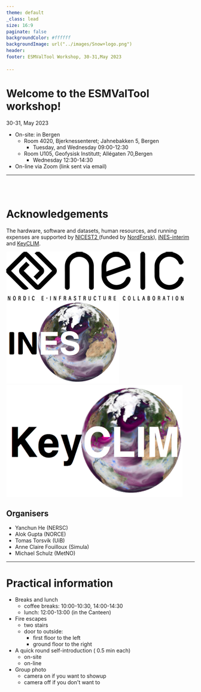 ```yaml
---
theme: default
_class: lead
size: 16:9
paginate: false
backgroundColor: #ffffff
backgroundImage: url("../images/Snow+logo.png")
header:
footer: ESMValTool Workshop, 30-31,May 2023

---
```

<!--
theme: default, gaia, and uncover
backgroundImage: url('https://marp.app/assets/hero-background.svg')
backgroundImage: url('../images/bccr16v9.png')

-->

<style>
section {
  font-size: 20px;
}
table, th, td {
  width: 896px;
  border:  none;
}

</style>

<!--
table {
  width:  100%;
}
-->


# Welcome to the ESMValTool workshop!

30-31, May 2023

+ On-site: in Bergen
    - Room 4020, Bjerknessenteret; Jahnebakken 5, Bergen
        + Tuesday, and Wednesday 09:00-12:30
    - Room U105, Geofysisk Institutt; Allégaten 70,Bergen
        + Wednesday 12:30-14:30
+ On-line via Zoom (link sent via email)


---

<br>
<br>

# Acknowledgements

The hardware, software and datasets, human resources, and running expenses are supported by <a href="https://neic.no/nicest2/" target="_blank">NICEST2 </a> (funded by <a href="http://www.nordforsk.org/en" target="_blank">NordForsk</a>), <a href="https://www.ines.noresm.org" target="_blank">iNES-interim</a> and <a href="https://keyclim.met.no" target="_blank">KeyCLIM</a>.

![bg w:240px](../../img/neic.png)
![bg w:240px](../../img/ines.png)
![bg w:240px](../../img/keyclim.png) 
<br>

## Organisers
- Yanchun He (NERSC)
- Alok Gupta (NORCE)
- Tomas Torsvik (UiB)
- Anne Claire Fouilloux (Simula)
- Michael Schulz (MetNO)

---
# Practical information

* Breaks and lunch
    + coffee breaks: 10:00-10:30, 14:00-14:30
    + lunch: 12:00-13:00 (in the Canteen)
* Fire escapes
    + two stairs
    + door to outside:
        - first floor to the left
        - ground floor to the right
* A quick round self-introduction ( 0.5 min each)
    + on-site
    + on-line
* Group photo
    + camera on if you want to showup
    + camera off if you don't want to
